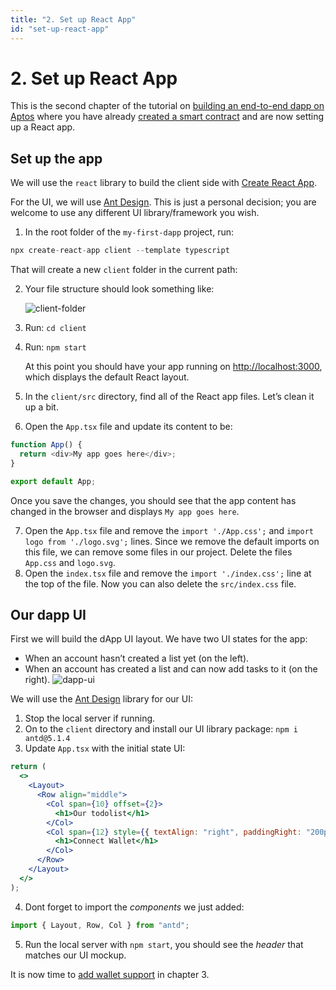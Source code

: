 ```yaml
---
title: "2. Set up React App"
id: "set-up-react-app"
---
```


# 2. Set up React App

This is the second chapter of the tutorial on [building an end-to-end dapp on Aptos](./index.md) where you have already [created a smart contract](./1-create-smart-contract.md) and are now setting up a React app.

## Set up the app

We will use the `react` library to build the client side with [Create React App](https://create-react-app.dev/docs/getting-started#creating-an-app).

For the UI, we will use [Ant Design](https://ant.design/). This is just a personal decision; you are welcome to use any different UI library/framework you wish.

1. In the root folder of the `my-first-dapp` project, run:

```js
npx create-react-app client --template typescript
```

That will create a new `client` folder in the current path:

2. Your file structure should look something like:

   ![client-folder](../../../static/img/docs/build-e2e-dapp-img-2.png)

3. Run: `cd client`
4. Run: `npm start`

   At this point you should have your app running on [http://localhost:3000](http://localhost:3000), which displays the default React layout.

5. In the `client/src` directory, find all of the React app files. Let’s clean it up a bit.
6. Open the `App.tsx` file and update its content to be:

```js
function App() {
  return <div>My app goes here</div>;
}

export default App;
```

Once you save the changes, you should see that the app content has changed in the browser and displays `My app goes here`.

7. Open the `App.tsx` file and remove the `import './App.css';` and `import logo from './logo.svg';` lines. Since we remove the default imports on this file, we can remove some files in our project. Delete the files `App.css` and `logo.svg`.
8. Open the `index.tsx` file and remove the `import './index.css';` line at the top of the file.
   Now you can also delete the `src/index.css` file.

## Our dapp UI

First we will build the dApp UI layout. We have two UI states for the app:

- When an account hasn’t created a list yet (on the left).
- When an account has created a list and can now add tasks to it (on the right).
  ![dapp-ui](../../../static/img/docs/build-e2e-dapp-img-3.png)

We will use the [Ant Design](https://ant.design/) library for our UI:

1. Stop the local server if running.
2. On to the `client` directory and install our UI library package: `npm i antd@5.1.4`
3. Update `App.tsx` with the initial state UI:

```jsx
return (
  <>
    <Layout>
      <Row align="middle">
        <Col span={10} offset={2}>
          <h1>Our todolist</h1>
        </Col>
        <Col span={12} style={{ textAlign: "right", paddingRight: "200px" }}>
          <h1>Connect Wallet</h1>
        </Col>
      </Row>
    </Layout>
  </>
);
```

4. Dont forget to import the _components_ we just added:

```js
import { Layout, Row, Col } from "antd";
```

5. Run the local server with `npm start`, you should see the _header_ that matches our UI mockup.

It is now time to [add wallet support](./3-add-wallet-support.md) in chapter 3.
